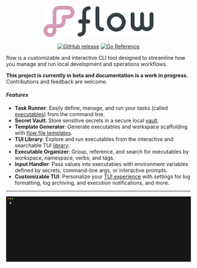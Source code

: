 <p align="center"><img src="_media/logo.png" alt="flow" width="300"/></p>

<p align="center">
  <a href="https://img.shields.io/github/v/release/flowexec/flow"><img src="https://img.shields.io/github/v/release/flowexec/flow" alt="GitHub release"></a>
  <a href="https://pkg.go.dev/github.com/flowexec/flow"><img src="https://pkg.go.dev/badge/github.com/flowexec/flow.svg" alt="Go Reference"></a>
</p>

flow is a customizable and interactive CLI tool designed to streamline how you manage and run local development and 
operations workflows.

**This project is currently in beta and documentation is a work in progress.** Contributions and feedback are welcome.

#### _Features_ <!-- {docsify-ignore} -->

- **Task Runner**: Easily define, manage, and run your tasks (called [executables](guide/executable.md)) from the command line.
- **Secret Vault**: Store sensitive secrets in a secure local [vault](guide/secret.md#vault-setup).
- **Template Generator**: Generate executables and workspace scaffolding with [flow file templates](guide/templating.md).
- **TUI Library**: Explore and run executables from the interactive and searchable TUI [library](cli/flow_browse.md).
- **Executable Organizer**: Group, reference, and search for executables by workspace, namespace, verbs, and tags.
- **Input Handler**: Pass values into executables with environment variables defined by secrets, command-line args, or interactive prompts.
- **Customizable TUI**: Personalize your [TUI experience](guide/interactive.md) with settings for log formatting, log archiving, and execution notifications, and more.

---

<p align="center"><img src="_media/demo.gif" width="1600"></p>

